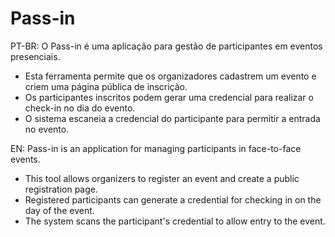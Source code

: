 # Pass-in

PT-BR:
O Pass-in é uma aplicação para gestão de participantes em eventos presenciais.

* Esta ferramenta permite que os organizadores cadastrem um evento e criem uma página pública de inscrição.
* Os participantes inscritos podem gerar uma credencial para realizar o check-in no dia do evento.
* O sistema escaneia a credencial do participante para permitir a entrada no evento.

EN:
Pass-in is an application for managing participants in face-to-face events.

* This tool allows organizers to register an event and create a public registration page.
* Registered participants can generate a credential for checking in on the day of the event.
* The system scans the participant's credential to allow entry to the event.
 
